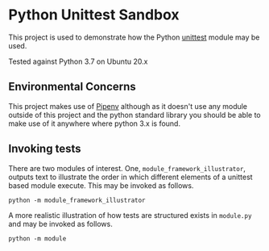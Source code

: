 # Python Unittest Sandbox
This project is used to demonstrate how the Python [unittest](https://docs.python.org/3/library/unittest.html) module may be used.

Tested against Python 3.7 on Ubuntu 20.x

## Environmental Concerns

This project makes use of [Pipenv](https://pipenv.pypa.io/en/latest/) although as it doesn't use any module outside of this project and the python standard library you should be able to make use of it anywhere where python 3.x is found. 

## Invoking tests

There are two modules of interest. One, `module_framework_illustrator`, outputs text to illustrate the order in which different elements of a unittest based module execute. This may be invoked as follows.
```
python -m module_framework_illustrator
```

A more realistic illustration of how tests are structured exists in `module.py` and may be invoked as follows.

```
python -m module
```
